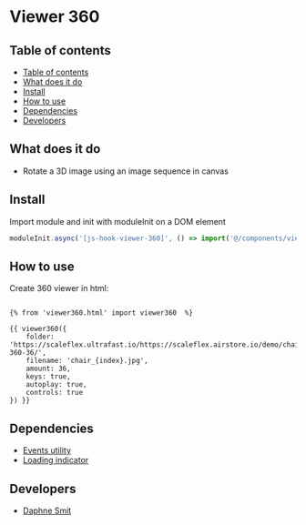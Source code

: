 # Viewer 360

## Table of contents
- [Table of contents](#table-of-contents)
- [What does it do](#what-does-it-do)
- [Install](#install)
- [How to use](#how-to-use)
- [Dependencies](#dependencies)
- [Developers](#developers)


## What does it do
* Rotate a 3D image using an image sequence in canvas

## Install
Import module and init with moduleInit on a DOM element
```javascript
moduleInit.async('[js-hook-viewer-360]', () => import('@/components/viewer360'));
```

## How to use

Create 360 viewer in html:

```htmlmixed

{% from 'viewer360.html' import viewer360  %}

{{ viewer360({
    folder: 'https://scaleflex.ultrafast.io/https://scaleflex.airstore.io/demo/chair-360-36/',
    filename: 'chair_{index}.jpg',
    amount: 36,
    keys: true,
    autoplay: true,
    controls: true
}) }}
```

## Dependencies
* [Events utility](/utilities/events/)
* [Loading indicator](components/loading-indicator/)

## Developers
* [Daphne Smit](mailto:daphne.smit@deptagency.com)
